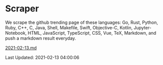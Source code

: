 # Scraper

We scrape the github trending page of these languages: Go, Rust, Python, Ruby, C++, C, Java, Shell, Makefile, Swift, Objective-C, Kotlin, Jupyter-Notebook, HTML, JavaScript, TypeScript, CSS, Vue, TeX, Markdown, and push a markdown result everyday.

[2021-02-13.md](https://github.com/yangwenmai/github-trending-backup/blob/master/2021-02-13.md)

Last Updated: 2021-02-13 04:00:06